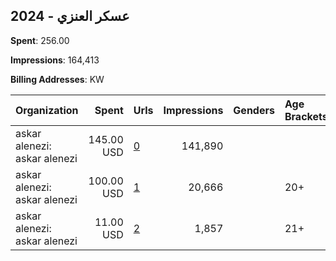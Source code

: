 ## 2024 - عسكر العنزي 
**Spent**: 256.00

**Impressions**: 164,413

**Billing Addresses**: KW

|Organization|Spent|Urls|Impressions|Genders|Age Brackets|Country Codes|
|:---|---:|:---|---:|:---|:---|:---|
|askar alenezi: askar alenezi|145.00 USD|[0](https://www.snap.com/political-ads/asset/487c17b03484d685ada279b2ddf25080f97328f52e92bad0427fac13ebb2f80a?mediaType=png)|141,890|||kuwait|
|askar alenezi: askar alenezi|100.00 USD|[1](https://www.snap.com/political-ads/asset/0501714d0e4aa0eac1034a6b2e617f916a113addad1cf81cfe8522bc2384d5f8?mediaType=mp4)|20,666||20+|kuwait|
|askar alenezi: askar alenezi|11.00 USD|[2](https://www.snap.com/political-ads/asset/6b0ab1eb4591727110e5be9db53f0aaba237c10f63f449e741a28fdd5c58bb30?mediaType=mp4)|1,857||21+|kuwait|
